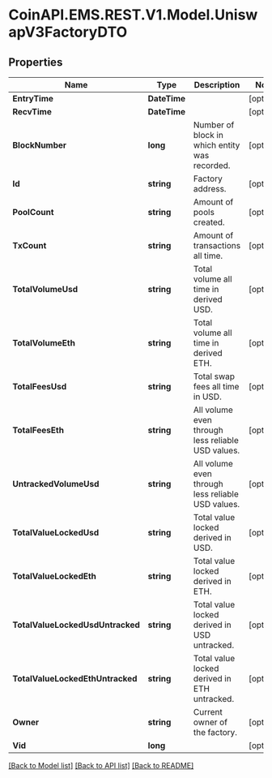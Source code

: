 
# CoinAPI.EMS.REST.V1.Model.UniswapV3FactoryDTO

## Properties

Name | Type | Description | Notes
------------ | ------------- | ------------- | -------------
**EntryTime** | **DateTime** |  | [optional] 
**RecvTime** | **DateTime** |  | [optional] 
**BlockNumber** | **long** | Number of block in which entity was recorded. | [optional] 
**Id** | **string** | Factory address. | [optional] 
**PoolCount** | **string** | Amount of pools created. | [optional] 
**TxCount** | **string** | Amount of transactions all time. | [optional] 
**TotalVolumeUsd** | **string** | Total volume all time in derived USD. | [optional] 
**TotalVolumeEth** | **string** | Total volume all time in derived ETH. | [optional] 
**TotalFeesUsd** | **string** | Total swap fees all time in USD. | [optional] 
**TotalFeesEth** | **string** | All volume even through less reliable USD values. | [optional] 
**UntrackedVolumeUsd** | **string** | All volume even through less reliable USD values. | [optional] 
**TotalValueLockedUsd** | **string** | Total value locked derived in USD. | [optional] 
**TotalValueLockedEth** | **string** | Total value locked derived in ETH. | [optional] 
**TotalValueLockedUsdUntracked** | **string** | Total value locked derived in USD untracked. | [optional] 
**TotalValueLockedEthUntracked** | **string** | Total value locked derived in ETH untracked. | [optional] 
**Owner** | **string** | Current owner of the factory. | [optional] 
**Vid** | **long** |  | [optional] 

[[Back to Model list]](../README.md#documentation-for-models)
[[Back to API list]](../README.md#documentation-for-api-endpoints)
[[Back to README]](../README.md)


